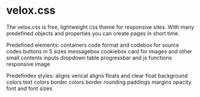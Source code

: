 # velox.css
The velox.css is free, lightweight css theme for responsive sites. With many predefined objects and properties you can create pages in short time.

 Predefined elements:
    containers
    code format and codebox for source codes
    buttons in 5 sizes
    messagebox
    cookiebox
    card for images and other small contents
    inputs
    dropdown
    table
    progressbar and js functions
    responsive image

 Predefindex styles:
    aligns
    verical aligns
    floats and clear float
    background colors
    text colors
    border colors
    border rounding
    paddings
    margins
    opacity
    font and font sizes

